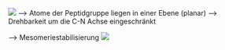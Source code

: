 ![](Pasted%20image%2020240405164206.png)
--> Atome der Peptidgruppe liegen in einer Ebene (planar)
--> Drehbarkeit um die C-N Achse eingeschränkt 

--> Mesomeriestabilisierung 
![](Pasted%20image%2020240405164645.png)
